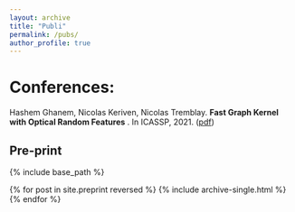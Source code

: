 ```yaml
---
layout: archive
title: "Publi"
permalink: /pubs/
author_profile: true
---
```




Conferences: 
======
Hashem Ghanem, Nicolas Keriven, Nicolas Tremblay. **Fast Graph Kernel with Optical Random Features** . In ICASSP, 2021. ([pdf](https://arxiv.org/pdf/2010.08270.pdf))

## Pre-print

{% include base_path %}

{% for post in site.preprint reversed %}
  {% include archive-single.html %}
{% endfor %}
